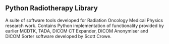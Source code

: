 ## Python Radiotherapy Library
A suite of software tools developed for Radiation Oncology Medical Physics research work. Contains Python implementation of functionality provided by earlier MCDTK, TADA, DICOM CT Expander, DICOM Anonymiser and DICOM Sorter software developed by Scott Crowe.